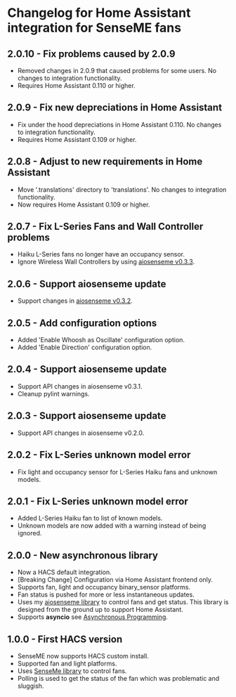 # Changelog for Home Assistant integration for SenseME fans

## 2.0.10 - Fix problems caused by 2.0.9

* Removed changes in 2.0.9 that caused problems for some users. No changes to integration functionality.
* Requires Home Assistant 0.110 or higher.

## 2.0.9 - Fix new depreciations in Home Assistant

* Fix under the hood depreciations in Home Assistant 0.110. No changes to integration functionality.
* Requires Home Assistant 0.109 or higher.

## 2.0.8 - Adjust to new requirements in Home Assistant

* Move '.translations' directory to 'translations'. No changes to integration functionality.
* Now requires Home Assistant 0.109 or higher.

## 2.0.7 - Fix L-Series Fans and Wall Controller problems

* Haiku L-Series fans no longer have an occupancy sensor.
* Ignore Wireless Wall Controllers by using [aiosenseme v0.3.3](https://github.com/mikelawrence/aiosenseme/releases/tag/v0.3.3).

## 2.0.6 - Support aiosenseme update

* Support changes in [aiosenseme v0.3.2](https://github.com/mikelawrence/aiosenseme/releases/tag/v0.3.2).

## 2.0.5 - Add configuration options

* Added 'Enable Whoosh as Oscillate' configuration option.
* Added 'Enable Direction' configuration option.

## 2.0.4 - Support aiosenseme update

* Support API changes in aiosenseme v0.3.1.
* Cleanup pylint warnings.

## 2.0.3 - Support aiosenseme update

* Support API changes in aiosenseme v0.2.0.

## 2.0.2 - Fix L-Series unknown model error

* Fix light and occupancy sensor for L-Series Haiku fans and unknown models.

## 2.0.1 - Fix L-Series unknown model error

* Added L-Series Haiku fan to list of known models.
* Unknown models are now added with a warning instead of being ignored.

## 2.0.0 - New asynchronous library

* Now a HACS default integration.
* [Breaking Change] Configuration via Home Assistant frontend only.
* Supports fan, light and occupancy binary_sensor platforms.
* Fan status is pushed for more or less instantaneous updates.
* Uses my [aiosenseme library](https://pypi.org/project/aiosenseme/) to control fans and get status. This library is designed from the ground up to support Home Assistant.
* Supports **asyncio** see [Asynchronous Programming](https://developers.home-assistant.io/docs/asyncio_index).

## 1.0.0 - First HACS version

* SenseME now supports HACS custom install.
* Supported fan and light platforms.
* Uses [SenseMe library](https://pypi.org/project/SenseMe/) to control fans.
* Polling is used to get the status of the fan which was problematic and sluggish.
